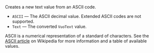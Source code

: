 ﻿Creates a new text value from an ASCII code.

- `ASCII` — The ASCII decimal value.  Extended ASCII codes are not supported.
- `Text` — The converted `VuoText` value.

ASCII is a numerical representation of a standard of characters.  See the [ASCII article](https://en.wikipedia.org/wiki/ASCII) on Wikipedia for more information and a table of available values.
